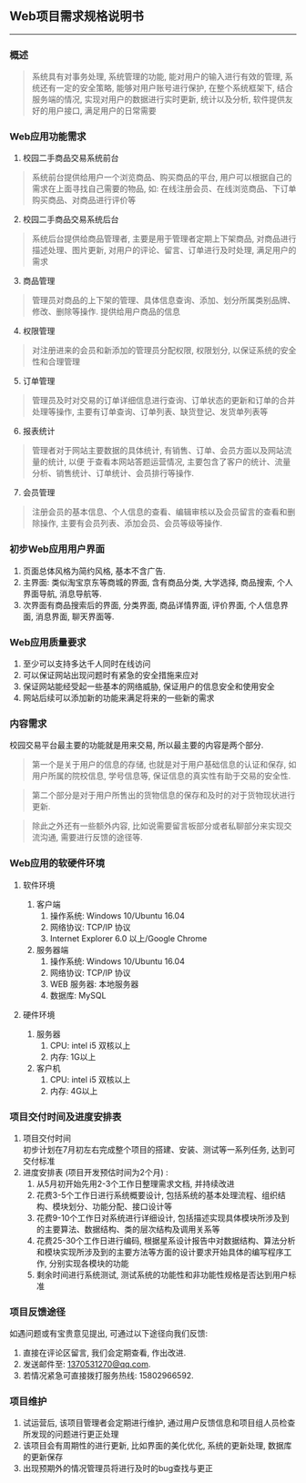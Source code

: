 ## Web项目需求规格说明书
***
### 概述
>系统具有对事务处理, 系统管理的功能, 能对用户的输入进行有效的管理, 系统还有一定的安全策略, 
能够对用户账号进行保护, 在整个系统框架下, 结合服务端的情况, 实现对用户的数据进行实时更新, 
统计以及分析, 软件提供友好的用户接口, 满足用户的日常需要
### Web应用功能需求
1. 校园二手商品交易系统前台 　　
>系统前台提供给用户一个浏览商品、购买商品的平台, 用户可以根据自己的需求在上面寻找自己需要的物品, 如: 在线注册会员、在线浏览商品、下订单购买商品、对商品进行评价等
2. 校园二手商品交易系统后台 　　
>系统后台提供给商品管理者, 主要是用于管理者定期上下架商品, 对商品进行描述处理、图片更新, 对用户的评论、留言、订单进行及时处理, 满足用户的需求
3. 商品管理 　　
>管理员对商品的上下架的管理、具体信息查询、添加、划分所属类别品牌、修改、删除等操作. 提供给用户商品的信息
4. 权限管理 　　
>对注册进来的会员和新添加的管理员分配权限, 权限划分, 以保证系统的安全性和合理管理
5. 订单管理 　　
>管理员及时对交易的订单详细信息进行查询、订单状态的更新和订单的合并处理等操作, 主要有订单查询、订单列表、缺货登记、发货单列表等
6. 报表统计 　　
>管理者对于网站主要数据的具体统计, 有销售、订单、会员方面以及网站流量的统计, 以便
于查看本网站答题运营情况, 主要包含了客户的统计、流量分析、销售统计、订单统计、会员排行等操作.  　　
7. 会员管理
>注册会员的基本信息、个人信息的查看、编辑审核以及会员留言的查看和删除操作, 主要有会员列表、添加会员、会员等级等操作. 
### 初步Web应用用户界面
1. 页面总体风格为简约风格, 基本不含广告. 
2. 主界面: 类似淘宝京东等商城的界面, 含有商品分类, 大学选择, 商品搜索, 个人界面导航, 消息导航等. 
3. 次界面有商品搜索后的界面, 分类界面, 商品详情界面, 评价界面, 个人信息界面, 消息界面, 聊天界面等. 
### Web应用质量要求
1. 至少可以支持多达千人同时在线访问
2. 可以保证网站出现问题时有紧急的安全措施来应对
3. 保证网站能经受起一些基本的网络威胁, 保证用户的信息安全和使用安全
4. 网站后续可以添加新的功能来满足将来的一些新的需求
### 内容需求
校园交易平台最主要的功能就是用来交易, 所以最主要的内容是两个部分. 
>第一个是关于用户的信息的存储, 也就是对于用户基础信息的认证和保存, 如用户所属的院校信息, 学号信息等, 保证信息的真实性有助于交易的安全性. 

>第二个部分是对于用户所售出的货物信息的保存和及时的对于货物现状进行更新. 

>除此之外还有一些额外内容, 比如说需要留言板部分或者私聊部分来实现交流沟通, 需要进行反馈的途径等. 
### Web应用的软硬件环境
1. 软件环境
    1. 客户端
        1. 操作系统: Windows 10/Ubuntu 16.04
        2. 网络协议: TCP/IP 协议
        3. Internet Explorer 6.0 以上/Google Chrome
    2. 服务器端
        1. 操作系统: Windows 10/Ubuntu 16.04
        2. 网络协议: TCP/IP 协议
        3. WEB 服务器: 本地服务器
        4. 数据库: MySQL

2. 硬件环境
    1. 服务器
        1. CPU: intel i5 双核以上
        2.  内存: 1G以上
    2. 客户机
        1. CPU: intel i5 双核以上
        2. 内存: 4G以上
### 项目交付时间及进度安排表
1. 项目交付时间 </br>
初步计划在7月初左右完成整个项目的搭建、安装、测试等一系列任务, 达到可交付标准
2. 进度安排表 (项目开发预估时间为2个月) :
    1. 从5月初开始先用2-3个工作日整理需求文档, 并持续改进
    2. 花费3-5个工作日进行系统概要设计, 包括系统的基本处理流程、组织结构、模块划分、功能分配、接口设计等
    3. 花费9-10个工作日对系统进行详细设计, 包括描述实现具体模块所涉及到的主要算法、数据结构、类的层次结构及调用关系等
    4. 花费25-30个工作日进行编码, 根据星系设计报告中对数据结构、算法分析和模块实现所涉及到的主要方法等方面的设计要求开始具体的编写程序工作, 分别实现各模块的功能
    5. 剩余时间进行系统测试, 测试系统的功能性和非功能性规格是否达到用户标准
### 项目反馈途径
如遇问题或有宝贵意见提出, 可通过以下途径向我们反馈: 
1. 直接在评论区留言, 我们会定期查看, 作出改进. 
2. 发送邮件至: 1370531270@qq.com. 
3. 若情况紧急可直接拨打服务热线: 15802966592.
### 项目维护
1. 试运营后, 该项目管理者会定期进行维护, 通过用户反馈信息和项目组人员检查所发现的问题进行更正处理
2. 该项目会有周期性的进行更新, 比如界面的美化优化, 系统的更新处理, 数据库的更新保存
3. 出现预期外的情况管理员将进行及时的bug查找与更正

